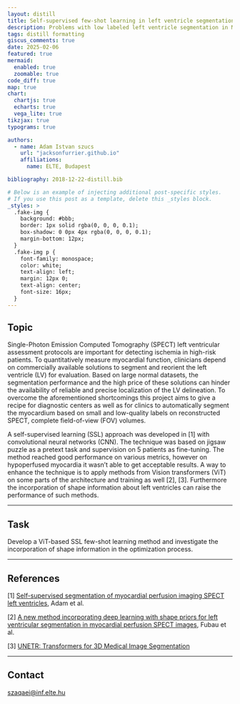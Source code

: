 ```yaml
---
layout: distill
title: Self-supervised few-shot learning in left ventricle segmentation
description: Problems with low labeled left ventricle segmentation in MPI SPECT
tags: distill formatting
giscus_comments: true
date: 2025-02-06
featured: true
mermaid:
  enabled: true
  zoomable: true
code_diff: true
map: true
chart:
  chartjs: true
  echarts: true
  vega_lite: true
tikzjax: true
typograms: true

authors:
  - name: Adam Istvan szucs
    url: "jacksonfurrier.github.io"
    affiliations:
      name: ELTE, Budapest

bibliography: 2018-12-22-distill.bib

# Below is an example of injecting additional post-specific styles.
# If you use this post as a template, delete this _styles block.
_styles: >
  .fake-img {
    background: #bbb;
    border: 1px solid rgba(0, 0, 0, 0.1);
    box-shadow: 0 0px 4px rgba(0, 0, 0, 0.1);
    margin-bottom: 12px;
  }
  .fake-img p {
    font-family: monospace;
    color: white;
    text-align: left;
    margin: 12px 0;
    text-align: center;
    font-size: 16px;
  }
---
```


## Topic

Single-Photon Emission Computed Tomography (SPECT) left ventricular assessment protocols are important for detecting ischemia in high-risk patients. To quantitatively measure myocardial function, clinicians depend on commercially available solutions to segment and reorient the left ventricle (LV) for evaluation. Based on large normal datasets, the segmentation performance and the high price of these solutions can hinder the availability of reliable and precise localization of the LV delineation. To overcome the aforementioned shortcomings this project aims to give a recipe for diagnostic centers as well as for clinics to automatically segment the myocardium based on small and low-quality labels on reconstructed SPECT, complete field-of-view (FOV) volumes.

A self-supervised learning (SSL) approach was developed in [1] with convolutional neural networks (CNN). The technique was based on jigsaw puzzle as a pretext task and supervision on 5 patients as fine-tuning. The method reached good performance on various metrics, however on hypoperfused myocardia it wasn’t able to get acceptable results. A way to enhance the technique is to apply methods from Vision transformers (ViT) on some parts of the architecture and training as well [2], [3]. Furthermore the incorporation of shape information about left ventricles can raise the performance of such methods.

---

## Task

Develop a ViT-based SSL few-shot learning method and investigate the incorporation of shape information in the optimization process.

---

## References

[1] [Self-supervised segmentation of myocardial perfusion imaging SPECT left ventricles](https://dl.acm.org/doi/pdf/10.1145/3632047.3632078), Adam et al.

[2] [A new method incorporating deep learning with shape priors for left ventricular segmentation in myocardial perfusion SPECT images](https://www.sciencedirect.com/science/article/pii/S0010482523004195?casa_token=T2dI_3cEndIAAAAA:kPV9wHN_07raKCy6hzW_5CJfFA0AjxmV9yXDoZg6o8l2Z7dKvwGKFE27_pJRpPov6sG2tjsAE-c), Fubau et al.

[3] [UNETR: Transformers for 3D Medical Image Segmentation](https://openaccess.thecvf.com/content/WACV2022/papers/Hatamizadeh_UNETR_Transformers_for_3D_Medical_Image_Segmentation_WACV_2022_paper.pdf)



---

## Contact

szaqaei@inf.elte.hu